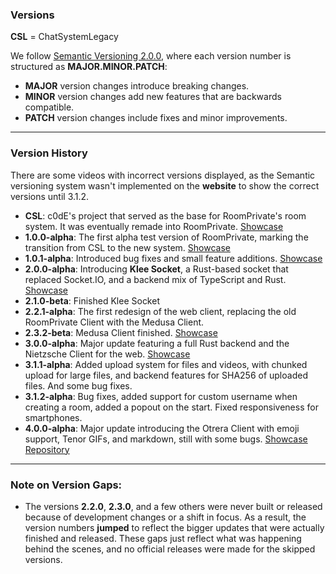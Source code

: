 ### Versions

**CSL** = ChatSystemLegacy  

We follow [Semantic Versioning 2.0.0](https://semver.org/), where each version number is structured as **MAJOR.MINOR.PATCH**:

- **MAJOR** version changes introduce breaking changes.
- **MINOR** version changes add new features that are backwards compatible.
- **PATCH** version changes include fixes and minor improvements.

---

### Version History
There are some videos with incorrect versions displayed, as the Semantic versioning system wasn't implemented on the **website** to show the correct versions until 3.1.2.

- **CSL**: c0dE's project that served as the base for RoomPrivate's room system. It was eventually remade into RoomPrivate. [Showcase](https://youtube.com/shorts/yturQUrpWg0)
- **1.0.0-alpha**: The first alpha test version of RoomPrivate, marking the transition from CSL to the new system. [Showcase](https://youtu.be/uMI_bCFlTbc)
- **1.0.1-alpha**: Introduced bug fixes and small feature additions. [Showcase](https://youtu.be/rgCnYbPmkZM)
- **2.0.0-alpha**: Introducing **Klee Socket**, a Rust-based socket that replaced Socket.IO, and a backend mix of TypeScript and Rust. [Showcase](https://youtu.be/8_lfL7AwnIE)
- **2.1.0-beta**: Finished Klee Socket
- **2.2.1-alpha**: The first redesign of the web client, replacing the old RoomPrivate Client with the Medusa Client.
- **2.3.2-beta**: Medusa Client finished. [Showcase](https://youtu.be/q5uO7zCbiNk)
- **3.0.0-alpha**: Major update featuring a full Rust backend and the Nietzsche Client for the web. [Showcase](https://youtu.be/5zqiD9TrosI)
- **3.1.1-alpha**: Added upload system for files and videos, with chunked upload for large files, and backend features for SHA256 of uploaded files. And some bug fixes.
- **3.1.2-alpha**: Bug fixes, added support for custom username when creating a room, added a popout on the start. Fixed responsiveness for smartphones.
- **4.0.0-alpha**: Major update introducing the Otrera Client with emoji support, Tenor GIFs, and markdown, still with some bugs. [Showcase](https://youtu.be/pGrYRmDQ6Qw) [Repository](https://github.com/roomprivate/otreraclient)

---

### Note on Version Gaps:
- The versions **2.2.0**, **2.3.0**, and a few others were never built or released because of development changes or a shift in focus. As a result, the version numbers **jumped** to reflect the bigger updates that were actually finished and released. These gaps just reflect what was happening behind the scenes, and no official releases were made for the skipped versions.
